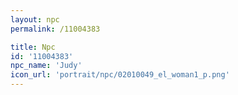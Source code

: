 ```yaml
---
layout: npc
permalink: /11004383

title: Npc
id: '11004383'
npc_name: 'Judy'
icon_url: 'portrait/npc/02010049_el_woman1_p.png'
---
```

